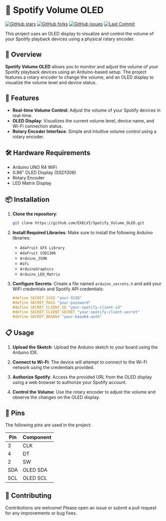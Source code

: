 # 🎵 Spotify Volume OLED

[![GitHub stars](https://img.shields.io/github/stars/EXELVI/Spotify_Volume_OLED?style=for-the-badge)](https://github.com/EXELVI/Spotify_Volume_OLED/stargazers)
[![GitHub forks](https://img.shields.io/github/forks/EXELVI/Spotify_Volume_OLED?style=for-the-badge)](https://github.com/EXELVI/Spotify_Volume_OLED)
[![GitHub issues](https://img.shields.io/github/issues/EXELVI/Spotify_Volume_OLED?style=for-the-badge)](https://github.com/EXELVI/Spotify_Volume_OLED/issues)
[![Last Commit](https://img.shields.io/github/last-commit/EXELVI/Spotify_Volume_OLED?style=for-the-badge)](https://github.com/EXELVI/Spotify_Volume_OLED/commits/main)

This project uses an OLED display to visualize and control the volume of your Spotify playback devices using a physical rotary encoder.

## 📜 Overview

**Spotify Volume OLED** allows you to monitor and adjust the volume of your Spotify playback devices using an Arduino-based setup. The project features a rotary encoder to change the volume, and an OLED display to visualize the volume level and device status.

## 🚀 Features

- **Real-time Volume Control**: Adjust the volume of your Spotify devices in real-time.
- **OLED Display**: Visualizes the current volume level, device name, and Wi-Fi connection status.
- **Rotary Encoder Interface**: Simple and intuitive volume control using a rotary encoder.

## 🛠️ Hardware Requirements

- Arduino UNO R4 WiFi
- 0.96" OLED Display (SSD1306)
- Rotary Encoder
- LED Matrix Display 

## 📦 Installation

1. **Clone the repository**:
    ```bash
    git clone https://github.com/EXELVI/Spotify_Volume_OLED.git
    ```

2. **Install Required Libraries**:
    Make sure to install the following Arduino libraries:
    - `Adafruit GFX Library`
    - `Adafruit SSD1306`
    - `Arduino_JSON`
    - `WiFi`
    - `ArduinoGraphics`
    - `Arduino_LED_Matrix`

3. **Configure Secrets**:
    Create a file named `arduino_secrets.h` and add your WiFi credentials and Spotify API credentials:
    ```cpp
    #define SECRET_SSID "your-SSID"
    #define SECRET_PASS "your-password"
    #define SECRET_CLIENT_ID "your-spotify-client-id"
    #define SECRET_CLIENT_SECRET "your-spotify-client-secret"
    #define SECRET_BASE64 "your-base64-auth"
    ```

## 📋 Usage

1. **Upload the Sketch**:
    Upload the Arduino sketch to your board using the Arduino IDE.

2. **Connect to Wi-Fi**:
    The device will attempt to connect to the Wi-Fi network using the credentials provided.

3. **Authorize Spotify**:
    Access the provided URL from the OLED display using a web browser to authorize your Spotify account.

4. **Control the Volume**:
    Use the rotary encoder to adjust the volume and observe the changes on the OLED display.

## 🔌 Pins

The following pins are used in the project:

| Pin | Component |
| --- | --------- |
| 3   | CLK       |
| 4   | DT        |
| 2   | SW        |
| SDA | OLED SDA  |
| SCL | OLED SCL  |


## 🤝 Contributing

Contributions are welcome! Please open an issue or submit a pull request for any improvements or bug fixes.